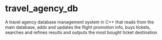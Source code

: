 # travel_agency_db
A travel agency database management system in C++ that reads from the main database, adds and updates the flight promotion info, buys tickets, searches and refines results and outputs the most bought ticket destination
